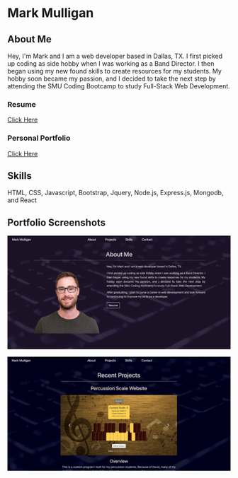 # Mark Mulligan

## About Me
Hey, I'm Mark and I am a web developer based in Dallas, TX. 
I first picked up coding as side hobby when I was working as a Band Director. I then began using
my new found skills to create resources for my students. My hobby soon became my passion, and I
decided to take the next step by attending the SMU Coding Bootcamp to study Full-Stack Web Development.

### Resume
[Click Here](https://markmulligan97.github.io/assets/images/MarkMulliganResume.pdf)

### Personal Portfolio
[Click Here](https://markmulligan97.github.io/)

## Skills
HTML, CSS, Javascript, Bootstrap, Jquery, Node.js, Express.js, Mongodb, and React

## Portfolio Screenshots
![About Page Screenshot](./assets/images/AboutPageScreenshot.png)

![Projects Page Screenshot](./assets/images/ProjectPageScreenshot.png)
